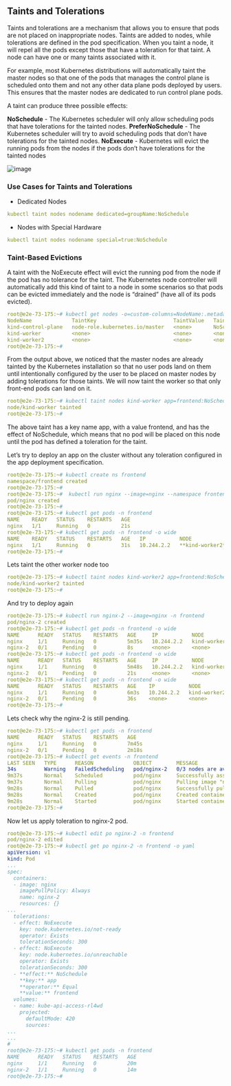## Taints and Tolerations 
Taints and tolerations are a mechanism that allows you to ensure that pods are not placed on inappropriate nodes. Taints are added to nodes, while tolerations are defined in the pod specification. When you taint a node, it will repel all the pods except those that have a toleration for that taint. A node can have one or many taints associated with it.

For example, most Kubernetes distributions will automatically taint the master nodes so that one of the pods that manages the control plane is scheduled onto them and not any other data plane pods deployed by users. This ensures that the master nodes are dedicated to run control plane pods.

A taint can produce three possible effects:

**NoSchedule** - The Kubernetes scheduler will only allow scheduling pods that have tolerations for the tainted nodes.
**PreferNoSchedule** - The Kubernetes scheduler will try to avoid scheduling pods that don’t have tolerations for the tainted nodes.
**NoExecute** - Kubernetes will evict the running pods from the nodes if the pods don’t have tolerations for the tainted nodes

![image](https://github.com/devopsnov23/k8s-training/assets/150913274/4c41b77b-dd7b-44b6-8071-15d219a81d3f)


### Use Cases for Taints and Tolerations
- Dedicated Nodes
```yaml
kubectl taint nodes nodename dedicated=groupName:NoSchedule
```
- Nodes with Special Hardware
```yaml
kubectl taint nodes nodename special=true:NoSchedule
```

### Taint-Based Evictions
A taint with the NoExecute effect will evict the running pod from the node if the pod has no tolerance for the taint. The Kubernetes node controller will automatically add this kind of taint to a node in some scenarios so that pods can be evicted immediately and the node is “drained” (have all of its pods evicted). 

```yaml
root@e2e-73-175:~# kubectl get nodes -o=custom-columns=NodeName:.metadata.name,TaintKey:.spec.taints[*].key,TaintValue:.spec.taints[*].value,TaintEffect:.spec.taints[*].effect
NodeName             TaintKey                         TaintValue   TaintEffect
kind-control-plane   node-role.kubernetes.io/master   <none>       NoSchedule
kind-worker          <none>                           <none>       <none>
kind-worker2         <none>                           <none>       <none>
root@e2e-73-175:~#
```

From the output above, we noticed that the master nodes are already tainted by the Kubernetes installation so that no user pods land on them until intentionally configured by the user to be placed on master nodes by adding tolerations for those taints. We will now taint the worker so that only front-end pods can land on it.

```yaml
root@e2e-73-175:~# kubectl taint nodes kind-worker app=frontend:NoSchedule
node/kind-worker tainted
root@e2e-73-175:~#
```

The above taint has a key name app, with a value frontend, and has the effect of NoSchedule, which means that no pod will be placed on this node until the pod has defined a toleration for the taint.

Let’s try to deploy an app on the cluster without any toleration configured in the app deployment specification.

```yaml
root@e2e-73-175:~# kubectl create ns frontend
namespace/frontend created
root@e2e-73-175:~#
root@e2e-73-175:~#  kubectl run nginx --image=nginx --namespace frontend
pod/nginx created
root@e2e-73-175:~#
root@e2e-73-175:~# kubectl get pods -n frontend
NAME    READY   STATUS    RESTARTS   AGE
nginx   1/1     Running   0          21s
root@e2e-73-175:~# kubectl get pods -n frontend -o wide
NAME    READY   STATUS    RESTARTS   AGE   IP           NODE           NOMINATED NODE   READINESS GATES
nginx   1/1     Running   0          31s   10.244.2.2   **kind-worker2**   <none>           <none>
root@e2e-73-175:~#
```

Lets taint the other worker node too 

```yaml
root@e2e-73-175:~# kubectl taint nodes kind-worker2 app=frontend:NoSchedule
node/kind-worker2 tainted
root@e2e-73-175:~#
```

And try to deploy again 
```yaml
root@e2e-73-175:~# kubectl run nginx-2 --image=nginx -n frontend
pod/nginx-2 created
root@e2e-73-175:~# kubectl get pods -n frontend -o wide
NAME      READY   STATUS    RESTARTS   AGE     IP           NODE           NOMINATED NODE   READINESS GATES
nginx     1/1     Running   0          5m35s   10.244.2.2   kind-worker2   <none>           <none>
nginx-2   0/1     Pending   0          8s      <none>       <none>         <none>           <none>
root@e2e-73-175:~# kubectl get pods -n frontend -o wide
NAME      READY   STATUS    RESTARTS   AGE     IP           NODE           NOMINATED NODE   READINESS GATES
nginx     1/1     Running   0          5m48s   10.244.2.2   kind-worker2   <none>           <none>
nginx-2   0/1     Pending   0          21s     <none>       <none>         <none>           <none>
root@e2e-73-175:~# kubectl get pods -n frontend -o wide
NAME      READY   STATUS    RESTARTS   AGE    IP           NODE           NOMINATED NODE   READINESS GATES
nginx     1/1     Running   0          6m3s   10.244.2.2   kind-worker2   <none>           <none>
nginx-2   0/1     Pending   0          36s    <none>       <none>         <none>           <none>
root@e2e-73-175:~#
```

Lets check why the nginx-2 is still pending. 
```yaml
root@e2e-73-175:~# kubectl get pods -n frontend
NAME      READY   STATUS    RESTARTS   AGE
nginx     1/1     Running   0          7m45s
nginx-2   0/1     Pending   0          2m18s
root@e2e-73-175:~# kubectl get events -n frontend
LAST SEEN   TYPE      REASON             OBJECT        MESSAGE
34s         Warning   FailedScheduling   pod/nginx-2   0/3 nodes are available: 1 node(s) had taint {node-role.kubernetes.io/master: }, that the pod didn't tolerate, 2 node(s) had taint {app: frontend}****, that the pod didn't tolerate.
9m37s       Normal    Scheduled          pod/nginx     Successfully assigned frontend/nginx to kind-worker2
9m37s       Normal    Pulling            pod/nginx     Pulling image "nginx"
9m28s       Normal    Pulled             pod/nginx     Successfully pulled image "nginx" in 8.642402422s
9m28s       Normal    Created            pod/nginx     Created container nginx
9m28s       Normal    Started            pod/nginx     Started container nginx
root@e2e-73-175:~#


```

Now let us apply toleration to nginx-2 pod. 

```yaml
root@e2e-73-175:~# kubectl edit po nginx-2 -n frontend
pod/nginx-2 edited
root@e2e-73-175:~# kubectl get po nginx-2 -n frontend -o yaml
apiVersion: v1
kind: Pod
...
spec:
  containers:
  - image: nginx
    imagePullPolicy: Always
    name: nginx-2
    resources: {}
...
  tolerations:
  - effect: NoExecute
    key: node.kubernetes.io/not-ready
    operator: Exists
    tolerationSeconds: 300
  - effect: NoExecute
    key: node.kubernetes.io/unreachable
    operator: Exists
    tolerationSeconds: 300
  - **effect:** NoSchedule
    **key:** app
    **operator:** Equal
    **value:** frontend
  volumes:
  - name: kube-api-access-rl4wd
    projected:
      defaultMode: 420
      sources:
...
...
#
root@e2e-73-175:~# kubectl get pods -n frontend
NAME      READY   STATUS    RESTARTS   AGE
nginx     1/1     Running   0          20m
nginx-2   1/1     Running   0          14m
root@e2e-73-175:~#
```
